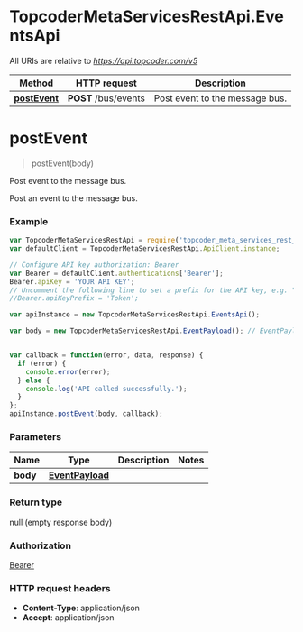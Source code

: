 # TopcoderMetaServicesRestApi.EventsApi

All URIs are relative to *https://api.topcoder.com/v5*

Method | HTTP request | Description
------------- | ------------- | -------------
[**postEvent**](EventsApi.md#postEvent) | **POST** /bus/events | Post event to the message bus.


<a name="postEvent"></a>
# **postEvent**
> postEvent(body)

Post event to the message bus.

Post an event to the message bus. 

### Example
```javascript
var TopcoderMetaServicesRestApi = require('topcoder_meta_services_rest_api');
var defaultClient = TopcoderMetaServicesRestApi.ApiClient.instance;

// Configure API key authorization: Bearer
var Bearer = defaultClient.authentications['Bearer'];
Bearer.apiKey = 'YOUR API KEY';
// Uncomment the following line to set a prefix for the API key, e.g. "Token" (defaults to null)
//Bearer.apiKeyPrefix = 'Token';

var apiInstance = new TopcoderMetaServicesRestApi.EventsApi();

var body = new TopcoderMetaServicesRestApi.EventPayload(); // EventPayload | 


var callback = function(error, data, response) {
  if (error) {
    console.error(error);
  } else {
    console.log('API called successfully.');
  }
};
apiInstance.postEvent(body, callback);
```

### Parameters

Name | Type | Description  | Notes
------------- | ------------- | ------------- | -------------
 **body** | [**EventPayload**](EventPayload.md)|  | 

### Return type

null (empty response body)

### Authorization

[Bearer](../README.md#Bearer)

### HTTP request headers

 - **Content-Type**: application/json
 - **Accept**: application/json

